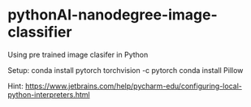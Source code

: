 # pythonAI-nanodegree-image-classifier
Using pre trained image clasifer in Python

Setup:
conda install pytorch torchvision -c pytorch
conda install Pillow


Hint:
https://www.jetbrains.com/help/pycharm-edu/configuring-local-python-interpreters.html